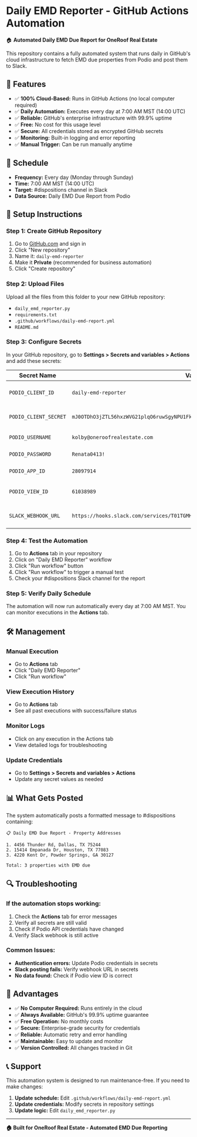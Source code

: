 # Daily EMD Reporter - GitHub Actions Automation

🏠 **Automated Daily EMD Due Report for OneRoof Real Estate**

This repository contains a fully automated system that runs daily in GitHub's cloud infrastructure to fetch EMD due properties from Podio and post them to Slack.

## 🚀 **Features**

- ✅ **100% Cloud-Based:** Runs in GitHub Actions (no local computer required)
- ✅ **Daily Automation:** Executes every day at 7:00 AM MST (14:00 UTC)
- ✅ **Reliable:** GitHub's enterprise infrastructure with 99.9% uptime
- ✅ **Free:** No cost for this usage level
- ✅ **Secure:** All credentials stored as encrypted GitHub secrets
- ✅ **Monitoring:** Built-in logging and error reporting
- ✅ **Manual Trigger:** Can be run manually anytime

## 📅 **Schedule**

- **Frequency:** Every day (Monday through Sunday)
- **Time:** 7:00 AM MST (14:00 UTC)
- **Target:** #dispositions channel in Slack
- **Data Source:** Daily EMD Due Report from Podio

## 🔧 **Setup Instructions**

### **Step 1: Create GitHub Repository**

1. Go to [GitHub.com](https://github.com) and sign in
2. Click "New repository"
3. Name it: `daily-emd-reporter`
4. Make it **Private** (recommended for business automation)
5. Click "Create repository"

### **Step 2: Upload Files**

Upload all the files from this folder to your new GitHub repository:
- `daily_emd_reporter.py`
- `requirements.txt`
- `.github/workflows/daily-emd-report.yml`
- `README.md`

### **Step 3: Configure Secrets**

In your GitHub repository, go to **Settings > Secrets and variables > Actions** and add these secrets:

| Secret Name | Value | Description |
|-------------|-------|-------------|
| `PODIO_CLIENT_ID` | `daily-emd-reporter` | Your Podio API client ID |
| `PODIO_CLIENT_SECRET` | `mJ0OTDhO3jZTL56hxzWVG21plqO6ruwSgyNPU1FkYJbF7z4rjMxq7cXBubaGY1Om` | Your Podio API client secret |
| `PODIO_USERNAME` | `kolby@oneroofrealestate.com` | Your Podio username |
| `PODIO_PASSWORD` | `Renata0413!` | Your Podio password |
| `PODIO_APP_ID` | `28097914` | Deals 2.0 app ID |
| `PODIO_VIEW_ID` | `61038989` | Daily EMD Due Report view ID |
| `SLACK_WEBHOOK_URL` | `https://hooks.slack.com/services/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` | Your Slack webhook URL |

### **Step 4: Test the Automation**

1. Go to **Actions** tab in your repository
2. Click on "Daily EMD Reporter" workflow
3. Click "Run workflow" button
4. Click "Run workflow" to trigger a manual test
5. Check your #dispositions Slack channel for the report

### **Step 5: Verify Daily Schedule**

The automation will now run automatically every day at 7:00 AM MST. You can monitor executions in the **Actions** tab.

## 🛠️ **Management**

### **Manual Execution**
- Go to **Actions** tab
- Click "Daily EMD Reporter"
- Click "Run workflow"

### **View Execution History**
- Go to **Actions** tab
- See all past executions with success/failure status

### **Monitor Logs**
- Click on any execution in the Actions tab
- View detailed logs for troubleshooting

### **Update Credentials**
- Go to **Settings > Secrets and variables > Actions**
- Update any secret values as needed

## 📊 **What Gets Posted**

The system automatically posts a formatted message to #dispositions containing:

```
📋 Daily EMD Due Report - Property Addresses

1. 4456 Thunder Rd, Dallas, TX 75244
2. 15414 Empanada Dr, Houston, TX 77083
3. 4220 Kent Dr, Powder Springs, GA 30127

Total: 3 properties with EMD due
```

## 🔍 **Troubleshooting**

### **If the automation stops working:**
1. Check the **Actions** tab for error messages
2. Verify all secrets are still valid
3. Check if Podio API credentials have changed
4. Verify Slack webhook is still active

### **Common Issues:**
- **Authentication errors:** Update Podio credentials in secrets
- **Slack posting fails:** Verify webhook URL in secrets
- **No data found:** Check if Podio view ID is correct

## 🎯 **Advantages**

- ✅ **No Computer Required:** Runs entirely in the cloud
- ✅ **Always Available:** GitHub's 99.9% uptime guarantee
- ✅ **Free Operation:** No monthly costs
- ✅ **Secure:** Enterprise-grade security for credentials
- ✅ **Reliable:** Automatic retry and error handling
- ✅ **Maintainable:** Easy to update and monitor
- ✅ **Version Controlled:** All changes tracked in Git

## 📞 **Support**

This automation system is designed to run maintenance-free. If you need to make changes:

1. **Update schedule:** Edit `.github/workflows/daily-emd-report.yml`
2. **Update credentials:** Modify secrets in repository settings
3. **Update logic:** Edit `daily_emd_reporter.py`

---

**🏠 Built for OneRoof Real Estate - Automated EMD Due Reporting**

